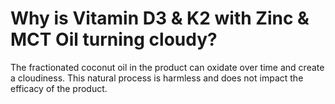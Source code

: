 # Why is Vitamin D3 & K2 with Zinc & MCT Oil turning cloudy?

The fractionated coconut oil in the product can oxidate over time and create a cloudiness. This natural process is harmless and does not impact the efficacy of the product.